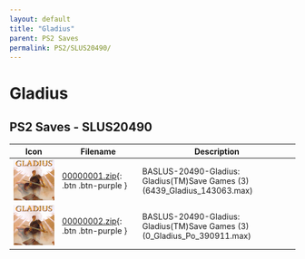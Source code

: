 ```yaml
---
layout: default
title: "Gladius"
parent: PS2 Saves
permalink: PS2/SLUS20490/
---
```

# Gladius

## PS2 Saves - SLUS20490

| Icon | Filename | Description |
|------|----------|-------------|
| ![Gladius](icon0.png) | [00000001.zip](00000001.zip){: .btn .btn-purple } | BASLUS-20490-Gladius: Gladius(TM)Save Games (3) (6439_Gladius_143063.max) |
| ![Gladius](icon0.png) | [00000002.zip](00000002.zip){: .btn .btn-purple } | BASLUS-20490-Gladius: Gladius(TM)Save Games (3) (0_Gladius_Po_390911.max) |
